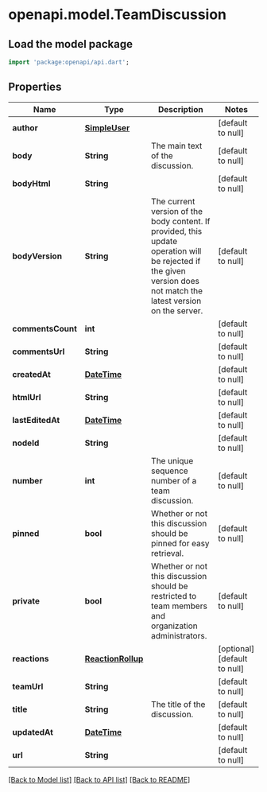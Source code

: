 # openapi.model.TeamDiscussion

## Load the model package
```dart
import 'package:openapi/api.dart';
```

## Properties
Name | Type | Description | Notes
------------ | ------------- | ------------- | -------------
**author** | [**SimpleUser**](SimpleUser.md) |  | [default to null]
**body** | **String** | The main text of the discussion. | [default to null]
**bodyHtml** | **String** |  | [default to null]
**bodyVersion** | **String** | The current version of the body content. If provided, this update operation will be rejected if the given version does not match the latest version on the server. | [default to null]
**commentsCount** | **int** |  | [default to null]
**commentsUrl** | **String** |  | [default to null]
**createdAt** | [**DateTime**](DateTime.md) |  | [default to null]
**htmlUrl** | **String** |  | [default to null]
**lastEditedAt** | [**DateTime**](DateTime.md) |  | [default to null]
**nodeId** | **String** |  | [default to null]
**number** | **int** | The unique sequence number of a team discussion. | [default to null]
**pinned** | **bool** | Whether or not this discussion should be pinned for easy retrieval. | [default to null]
**private** | **bool** | Whether or not this discussion should be restricted to team members and organization administrators. | [default to null]
**reactions** | [**ReactionRollup**](ReactionRollup.md) |  | [optional] [default to null]
**teamUrl** | **String** |  | [default to null]
**title** | **String** | The title of the discussion. | [default to null]
**updatedAt** | [**DateTime**](DateTime.md) |  | [default to null]
**url** | **String** |  | [default to null]

[[Back to Model list]](../README.md#documentation-for-models) [[Back to API list]](../README.md#documentation-for-api-endpoints) [[Back to README]](../README.md)


